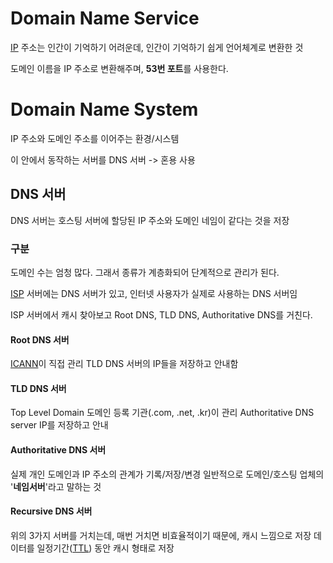 # Domain Name Service
[IP](IP.md) 주소는 인간이 기억하기 어려운데, 인간이 기억하기 쉽게 언어체계로 변환한 것

도메인 이름을 IP 주소로 변환해주며, **53번 포트**를 사용한다.

# Domain Name System
IP 주소와 도메인 주소를 이어주는 환경/시스템

이 안에서 동작하는 서버를 DNS 서버 -> 혼용 사용

## DNS 서버

DNS 서버는 호스팅 서버에 할당된 IP 주소와 도메인 네임이 같다는 것을 저장

### 구분
도메인 수는 엄청 많다. 그래서 종류가 계층화되어 단계적으로 관리가 된다.

[ISP](ISP) 서버에는 DNS 서버가 있고, 인터넷 사용자가 실제로 사용하는 DNS 서버임

ISP 서버에서 캐시 찾아보고 Root DNS, TLD DNS, Authoritative DNS를 거친다.

#### Root DNS 서버
[ICANN](ICANN)이 직접 관리
TLD DNS 서버의 IP들을 저장하고 안내함

#### TLD DNS 서버
Top Level Domain
도메인 등록 기관(.com, .net, .kr)이 관리
Authoritative DNS server IP를 저장하고 안내

#### Authoritative DNS 서버
실제 개인 도메인과 IP 주소의 관계가 기록/저장/변경
일반적으로 도메인/호스팅 업체의 '**네임서버**'라고 말하는 것

#### Recursive DNS 서버
위의 3가지 서버를 거치는데, 매번 거치면 비효율적이기 때문에, 캐시 느낌으로 저장
데이터를 일정기간([TTL](TTL)) 동안 캐시 형태로 저장